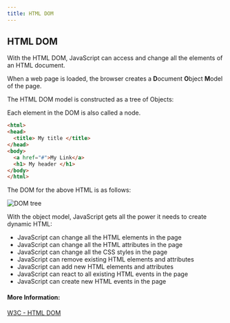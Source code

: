 ```yaml
---
title: HTML DOM
---
```

## HTML DOM

With the HTML DOM, JavaScript can access and change all the elements of an HTML document.

When a web page is loaded, the browser creates a **D**ocument **O**bject **M**odel of the page.

The HTML DOM model is constructed as a tree of Objects:

Each element in the DOM is also called a node.

```html
<html>
<head>
  <title> My title </title>
</head>
<body>
  <a href="#">My Link</a>
  <h1> My header </h1>
</body>
</html>

```

The DOM for the above HTML is as follows: 

![DOM tree](https://www.w3schools.com/js/pic_htmltree.gif)

With the object model, JavaScript gets all the power it needs to create dynamic HTML:

* JavaScript can change all the HTML elements in the page
* JavaScript can change all the HTML attributes in the page
* JavaScript can change all the CSS styles in the page
* JavaScript can remove existing HTML elements and attributes
* JavaScript can add new HTML elements and attributes
* JavaScript can react to all existing HTML events in the page
* JavaScript can create new HTML events in the page

#### More Information:

<a href='https://www.w3schools.com/js/js_htmldom.asp' target='_blank' rel='nofollow'>W3C - HTML DOM</a>

